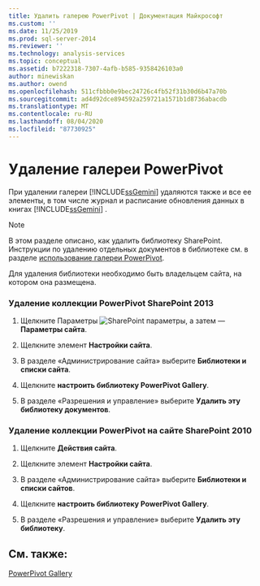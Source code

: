 ```yaml
---
title: Удалить галерею PowerPivot | Документация Майкрософт
ms.custom: ''
ms.date: 11/25/2019
ms.prod: sql-server-2014
ms.reviewer: ''
ms.technology: analysis-services
ms.topic: conceptual
ms.assetid: b7222318-7307-4afb-b585-9358426103a0
author: minewiskan
ms.author: owend
ms.openlocfilehash: 511cfbbb0e9bec24726c4fb52f31b30d6b47a70b
ms.sourcegitcommit: ad4d92dce894592a259721a1571b1d8736abacdb
ms.translationtype: MT
ms.contentlocale: ru-RU
ms.lasthandoff: 08/04/2020
ms.locfileid: "87730925"
---
```

# <a name="delete-powerpivot-gallery"></a>Удаление галереи PowerPivot
  При удалении галереи [!INCLUDE[ssGemini](../../includes/ssgemini-md.md)] удаляются также и все ее элементы, в том числе журнал и расписание обновления данных в книгах [!INCLUDE[ssGemini](../../includes/ssgemini-md.md)] .

> [!NOTE]
>  В этом разделе описано, как удалить библиотеку SharePoint. Инструкции по удалению отдельных документов в библиотеке см. в разделе [использование галереи PowerPivot](use-power-pivot-gallery.md).

 Для удаления библиотеки необходимо быть владельцем сайта, на котором она размещена.

### <a name="delete-powerpivot-gallery-sharepoint-2013"></a>Удаление коллекции PowerPivot SharePoint 2013

1.  Щелкните Параметры ![SharePoint параметры](../media/as-sharepoint2013-settings-gear.gif "Параметры SharePoint"), а затем — **Параметры сайта**.

2.  Щелкните элемент **Настройки сайта**.

3.  В разделе «Администрирование сайта» выберите **Библиотеки и списки сайта**.

4.  Щелкните **настроить библиотеку PowerPivot Gallery**.

5.  В разделе «Разрешения и управление» выберите **Удалить эту библиотеку документов**.

### <a name="delete-powerpivot-gallery-sharepoint-2010"></a>Удаление коллекции PowerPivot на сайте SharePoint 2010

1.  Щелкните **Действия сайта**.

2.  Щелкните элемент **Настройки сайта**.

3.  В разделе «Администрирование сайта» выберите **Библиотеки и списки сайтов**.

4.  Щелкните **настроить библиотеку PowerPivot Gallery**.

5.  В разделе «Разрешения и управление» выберите **Удалить эту библиотеку**.

## <a name="see-also"></a>См. также:
 [PowerPivot Gallery](../../index.yml)


